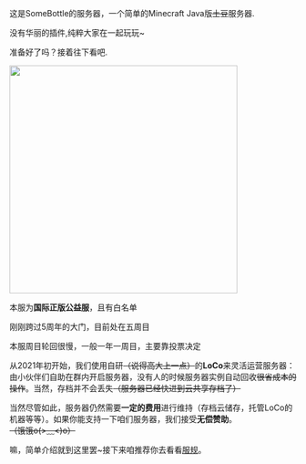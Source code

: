 这是SomeBottle的服务器，一个简单的Minecraft Java版~~土豆~~服务器.  

没有华丽的插件,纯粹大家在一起玩玩~  

准备好了吗？接着往下看吧.  

<img src='https://ae02.alicdn.com/kf/Hcb727e6567b74672a3a709bcc6796fe1V.jpg' style='width:400px'></img>  

本服为**国际正版公益服**，且有白名单  

刚刚跨过5周年的大门，目前处在五周目  

本服周目轮回很慢，一般一年一周目，主要靠投票决定  

从2021年初开始，我们使用自研~~（说得高大上一点）~~的**LoCo**来灵活运营服务器：由小伙伴们自助在群内开启服务器，没有人的时候服务器实例自动回收~~很省成本的操作~~。当然，存档并不会丢失~~（服务器已经快进到云共享存档了）~~  

当然尽管如此，服务器仍然需要**一定的费用**进行维持（存档云储存，托管LoCo的机器等等）。如果你能支持一下咱们服务器，我们接受**无偿赞助**。  
~~（饿饿o(>﹏\<)o）~~  

嘛，简单介绍就到这里罢~接下来咱推荐你去看看[服规](#!rules)。

